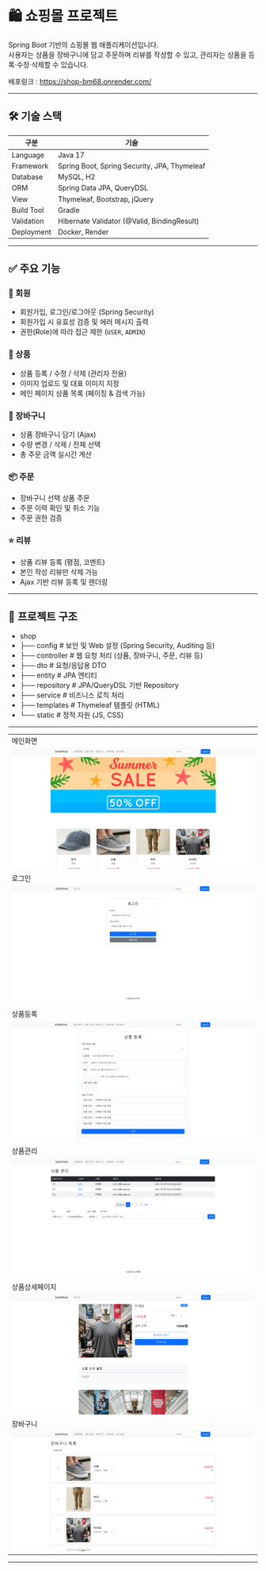 # 🛍️ 쇼핑몰 프로젝트

Spring Boot 기반의 쇼핑몰 웹 애플리케이션입니다.  
사용자는 상품을 장바구니에 담고 주문하며 리뷰를 작성할 수 있고, 관리자는 상품을 등록·수정·삭제할 수 있습니다.

배포링크 : https://shop-bm68.onrender.com/

---

## 🛠️ 기술 스택

| 구분 | 기술 |
|------|------|
| Language | Java 17 |
| Framework | Spring Boot, Spring Security, JPA, Thymeleaf |
| Database | MySQL, H2 |
| ORM | Spring Data JPA, QueryDSL |
| View | Thymeleaf, Bootstrap, jQuery |
| Build Tool | Gradle |
| Validation | Hibernate Validator (@Valid, BindingResult) |
| Deployment | Docker, Render |

---

## ✅ 주요 기능

### 👤 회원
- 회원가입, 로그인/로그아웃 (Spring Security)
- 회원가입 시 유효성 검증 및 에러 메시지 출력
- 권한(Role)에 따라 접근 제한 (`USER`, `ADMIN`)

### 🛒 상품
- 상품 등록 / 수정 / 삭제 (관리자 전용)
- 이미지 업로드 및 대표 이미지 지정
- 메인 페이지 상품 목록 (페이징 & 검색 가능)

### 🧺 장바구니
- 상품 장바구니 담기 (Ajax)
- 수량 변경 / 삭제 / 전체 선택
- 총 주문 금액 실시간 계산

### 📦 주문
- 장바구니 선택 상품 주문
- 주문 이력 확인 및 취소 기능
- 주문 권한 검증

### ⭐ 리뷰
- 상품 리뷰 등록 (평점, 코멘트)
- 본인 작성 리뷰만 삭제 가능
- Ajax 기반 리뷰 등록 및 렌더링

---


## 📁 프로젝트 구조

- shop
- ├── config # 보안 및 Web 설정 (Spring Security, Auditing 등)
- ├── controller # 웹 요청 처리 (상품, 장바구니, 주문, 리뷰 등)
- ├── dto # 요청/응답용 DTO
- ├── entity # JPA 엔티티
- ├── repository # JPA/QueryDSL 기반 Repository
- ├── service # 비즈니스 로직 처리
- ├── templates # Thymeleaf 템플릿 (HTML)
- └── static # 정적 자원 (JS, CSS)

---

|                                                           |
|-----------------------------------------------------------|
| 메인화면                                                      |
| ![main](./src/main/resources/static/img/main.png)         |
| 로그인                                                       |
| ![login](./src/main/resources/static/img/login.png)       |
| 상품등록                                                      |
| ![main](./src/main/resources/static/img/registration.png) |
| 상품관리                                                      |
| ![main](./src/main/resources/static/img/management.png)   |
| 상품상세페이지                                                   |
| ![main](./src/main/resources/static/img/detail.png)       |
| 장바구니                                                      |
| ![main](./src/main/resources/static/img/cart.png)         |


---